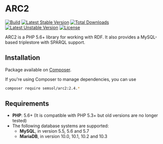# ARC2

[![Build](https://travis-ci.org/semsol/arc2.svg?branch=master)](https://travis-ci.org/semsol/arc2)
[![Latest Stable Version](https://poser.pugx.org/semsol/arc2/v/stable.svg)](https://packagist.org/packages/semsol/arc2)
[![Total Downloads](https://poser.pugx.org/semsol/arc2/downloads.svg)](https://packagist.org/packages/semsol/arc2)
[![Latest Unstable Version](https://poser.pugx.org/semsol/arc2/v/unstable.svg)](https://packagist.org/packages/semsol/arc2)
[![License](https://poser.pugx.org/semsol/arc2/license.svg)](https://packagist.org/packages/semsol/arc2)

ARC2 is a PHP 5.6+ library for working with RDF. It also provides a MySQL-based triplestore with SPARQL support.

## Installation

Package available on [Composer](https://packagist.org/packages/semsol/arc2).

If you're using Composer to manage dependencies, you can use

```bash
composer require semsol/arc2:2.4.*
```
## Requirements

* **PHP**: 5.6+ (It is compatible with PHP 5.3+ but old versions are no longer tested)
* The following database systems are supported:
  * **MySQL**, in version 5.5, 5.6 and 5.7
  * **MariaDB**, in version 10.0, 10.1, 10.2 and 10.3
